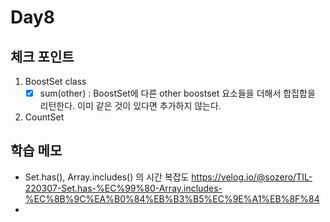 # Day8

## 체크 포인트

1. BoostSet class
   - [x] sum(other) : BoostSet에 다른 other boostset 요소들을 더해서 합집합을 리턴한다. 이미 같은 것이 있다면 추가하지 않는다. 
2. CountSet

## 학습 메모
- Set.has(), Array.includes() 의 시간 복잡도 https://velog.io/@sozero/TIL-220307-Set.has-%EC%99%80-Array.includes-%EC%8B%9C%EA%B0%84%EB%B3%B5%EC%9E%A1%EB%8F%84
- 